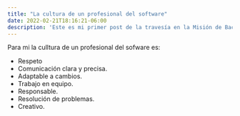 ```yaml
---
title: "La cultura de un profesional del software"
date: 2022-02-21T18:16:21-06:00
description: 'Este es mi primer post de la travesía en la Misión de Backend con Node JS de Launch X.'
---
```


Para mi la culltura de un profesional del sofware es:

* Respeto
* Comunicación clara y precisa.
* Adaptable a cambios.
* Trabajo en equipo.
* Responsable.
* Resolución de problemas.
* Creativo.
